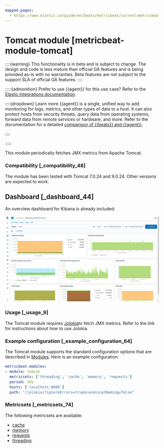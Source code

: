 ```yaml
---
mapped_pages:
  - https://www.elastic.co/guide/en/beats/metricbeat/current/metricbeat-module-tomcat.html
---
```


# Tomcat module [metricbeat-module-tomcat]

::::{warning}
This functionality is in beta and is subject to change. The design and code is less mature than official GA features and is being provided as-is with no warranties. Beta features are not subject to the support SLA of official GA features.
::::


:::::{admonition} Prefer to use {{agent}} for this use case?
Refer to the [Elastic Integrations documentation](integration-docs://reference/tomcat/index.md).

::::{dropdown} Learn more
{{agent}} is a single, unified way to add monitoring for logs, metrics, and other types of data to a host. It can also protect hosts from security threats, query data from operating systems, forward data from remote services or hardware, and more. Refer to the documentation for a detailed [comparison of {{beats}} and {{agent}}](docs-content://reference/fleet/index.md).

::::


:::::


This module periodically fetches JMX metrics from Apache Tomcat.


### Compatibility [_compatibility_48]

The module has been tested with Tomcat 7.0.24 and 9.0.24. Other versions are expected to work.


## Dashboard [_dashboard_44]

An overview dashboard for Kibana is already included:

![metricbeat tomcat overview](images/metricbeat-tomcat-overview.png)


### Usage [_usage_9]

The Tomcat module requires [Jolokia](/reference/metricbeat/metricbeat-module-jolokia.md)to fetch JMX metrics. Refer to the link for instructions about how to use Jolokia.


### Example configuration [_example_configuration_64]

The Tomcat module supports the standard configuration options that are described in [Modules](/reference/metricbeat/configuration-metricbeat.md). Here is an example configuration:

```yaml
metricbeat.modules:
- module: tomcat
  metricsets: ['threading', 'cache', 'memory', 'requests']
  period: 10s
  hosts: ['localhost:8080']
  path: "/jolokia/?ignoreErrors=true&canonicalNaming=false"
```


### Metricsets [_metricsets_74]

The following metricsets are available:

* [cache](/reference/metricbeat/metricbeat-metricset-tomcat-cache.md)
* [memory](/reference/metricbeat/metricbeat-metricset-tomcat-memory.md)
* [requests](/reference/metricbeat/metricbeat-metricset-tomcat-requests.md)
* [threading](/reference/metricbeat/metricbeat-metricset-tomcat-threading.md)





